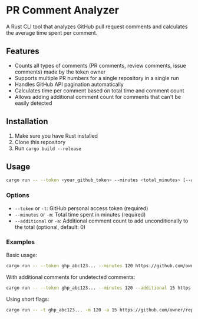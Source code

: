 # PR Comment Analyzer

A Rust CLI tool that analyzes GitHub pull request comments and calculates the average time spent per comment.

## Features

- Counts all types of comments (PR comments, review comments, issue comments) made by the token owner
- Supports multiple PR numbers for a single repository in a single run
- Handles GitHub API pagination automatically
- Calculates time per comment based on total time and comment count
- Allows adding additional comment count for comments that can't be easily detected

## Installation

1. Make sure you have Rust installed
2. Clone this repository
3. Run `cargo build --release`

## Usage

```bash
cargo run -- --token <your_github_token> --minutes <total_minutes> [--additional <additional_comments>] <repository_url> <pr_number1> <pr_number2> ...
```

### Options

- `--token` or `-t`: GitHub personal access token (required)
- `--minutes` or `-m`: Total time spent in minutes (required)
- `--additional` or `-a`: Additional comment count to add unconditionally to the total (optional, default: 0)

### Examples

Basic usage:
```bash
cargo run -- --token ghp_abc123... --minutes 120 https://github.com/owner/repo 40 41 42
```

With additional comments for undetected comments:
```bash
cargo run -- --token ghp_abc123... --minutes 120 --additional 15 https://github.com/owner/repo 40 41 42
```

Using short flags:
```bash
cargo run -- -t ghp_abc123... -m 120 -a 15 https://github.com/owner/repo 40 41 42
```